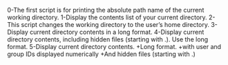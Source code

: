 0-The first script is for printing the absolute path name of the current working directory.
1-Display the contents list of your current directory.
2-This script  changes the working directory to the user’s home directory.
3-Display current directory contents in a long format.
4-Display current directory contents, including hidden files (starting with .). Use the long format.
5-Display current directory contents.
  +Long format.
  +with user and group IDs displayed numerically
  +And hidden files (starting with .)
